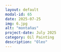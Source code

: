 ```yaml
---
layout: default
modal-id: 65
date: 2025-07-25
img: 6.jpg
alt: "montañas"
project-date: July 2025
category: Oil Painting
description: "Oleo"
---
```

